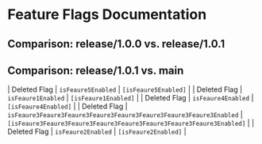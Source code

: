 # Feature Flags Documentation

## Comparison: release/1.0.0 vs. release/1.0.1
## Comparison: release/1.0.1 vs. main
| Deleted Flag | `isFeaure5Enabled` | `[isFeaure5Enabled]` |
| Deleted Flag | `isFeaure1Enabled` | `[isFeaure1Enabled]` |
| Deleted Flag | `isFeaure4Enabled` | `[isFeaure4Enabled]` |
| Deleted Flag | `isFeaure3Feaure3Feaure3Feaure3Feaure3Feaure3Feaure3Feaure3Enabled` | `[isFeaure3Feaure3Feaure3Feaure3Feaure3Feaure3Feaure3Feaure3Enabled]` |
| Deleted Flag | `isFeaure2Enabled` | `[isFeaure2Enabled]` |
